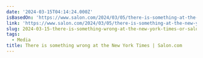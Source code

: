 ```yaml
---
date: '2024-03-15T04:14:24.000Z'
isBasedOn: 'https://www.salon.com/2024/03/05/there-is-something-at-the-new-york-times/'
link: 'https://www.salon.com/2024/03/05/there-is-something-at-the-new-york-times/'
slug: 2024-03-15-there-is-something-wrong-at-the-new-york-times-or-saloncom
tags:
  - Media
title: There is something wrong at the New York Times | Salon.com
---
```



